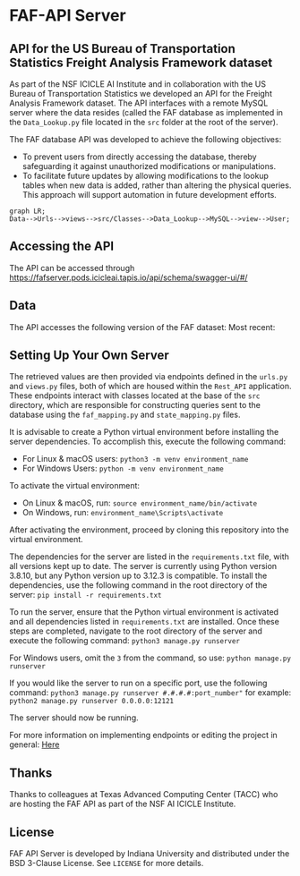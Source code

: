 # FAF-API Server

## API for the US Bureau of Transportation Statistics Freight Analysis Framework dataset

As part of the NSF ICICLE AI Institute and in collaboration with the US Bureau of Transportation Statistics we developed an API for the Freight Analysis Framework dataset.  The API interfaces with a remote MySQL server where the data resides (called the FAF database as implemented in the `Data_Lookup.py` file located in the `src` folder at the root of the server). 

The FAF database API was developed to achieve the following objectives:
-   To prevent users from directly accessing the database, thereby safeguarding it against unauthorized modifications or manipulations.
-   To facilitate future updates by allowing modifications to the lookup tables when new data is added, rather than altering the physical queries. This approach will support automation in future development efforts.

```mermaid
graph LR;
Data-->Urls-->views-->src/Classes-->Data_Lookup-->MySQL-->view-->User;
```

## Accessing the API 

The API can be accessed through https://fafserver.pods.icicleai.tapis.io/api/schema/swagger-ui/#/

## Data

The API accesses the following version of the FAF dataset:
Most recent:  <fill this in>

## Setting Up Your Own Server
The retrieved values are then provided via endpoints defined in the `urls.py` and `views.py` files, both of which are housed within the `Rest_API` application. These endpoints interact with classes located at the base of the `src` directory, which are responsible for constructing queries sent to the database using the `faf_mapping.py` and `state_mapping.py` files.

It is advisable to create a Python virtual environment before installing the server dependencies. To accomplish this, execute the following command:
* For Linux & macOS users:
```python3 -m venv environment_name```
* For Windows Users:
 ```python -m venv environment_name```
 
To activate the virtual environment:
* On Linux & macOS, run:
```source environment_name/bin/activate```
* On Windows, run:
```environment_name\Scripts\activate```

After activating the environment, proceed by cloning this repository into the virtual environment.

The dependencies for the server are listed in the `requirements.txt` file, with all versions kept up to date. The server is currently using Python version 3.8.10, but any Python version up to 3.12.3 is compatible. To install the dependencies, use the following command in the root directory of the server:
```pip install -r requirements.txt```

To run the server, ensure that the Python virtual environment is activated and all dependencies listed in `requirements.txt` are installed. Once these steps are completed, navigate to the root directory of the server and execute the following command:
```python3 manage.py runserver```

For Windows users, omit the `3` from the command, so use:
```python manage.py runserver```

If you would like the server to run on a specific port, use the following command:
```python3 manage.py runserver #.#.#.#:port_number"```
for example:
```python2 manage.py runserver 0.0.0.0:12121```

The server should now be running. 

For more information on implementing endpoints or editing the project in general: [Here](DEV_README.md)

## Thanks
Thanks to colleagues at Texas Advanced Computing Center (TACC) who are hosting the FAF API as part of the NSF AI ICICLE Institute. 

## License
FAF API Server is developed by Indiana University and distributed under the BSD 3-Clause License. See `LICENSE` for more details.

